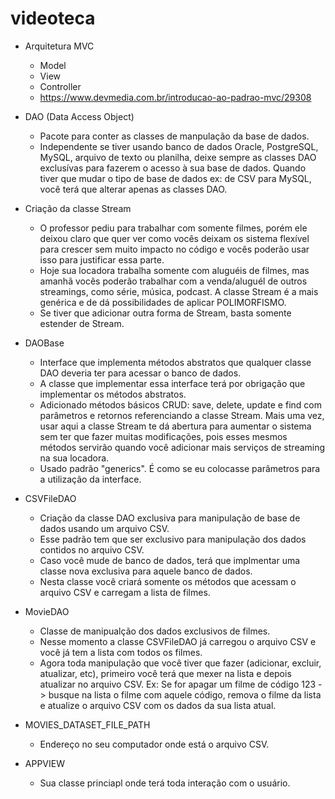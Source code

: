 # videoteca

- Arquitetura MVC
	- Model
	- View 
	- Controller
	- https://www.devmedia.com.br/introducao-ao-padrao-mvc/29308
	
- DAO (Data Access Object)
	- Pacote para conter as classes de manpulação da base de dados.
	- Independente se tiver usando banco de dados Oracle, PostgreSQL, MySQL, arquivo de texto ou planilha,
	deixe sempre as classes DAO exclusívas para fazerem o acesso à sua base de dados. Quando tiver que mudar
	o tipo de base de dados ex: de CSV para MySQL, você terá que alterar apenas as classes DAO.
	
- Criação da classe Stream
	- O professor pediu para trabalhar com somente filmes, porém ele deixou claro que quer ver como vocês deixam os sistema flexível para crescer sem muito impacto no código e vocês poderão usar isso para justificar essa parte.
	- Hoje sua locadora trabalha somente com aluguéis de filmes, mas amanhã vocês poderão trabalhar com a venda/aluguél de outros streamings, como série, música, podcast. A classe Stream é a mais genérica e de dá possibilidades de aplicar POLIMORFISMO.
	- Se tiver que adicionar outra forma de Stream, basta somente estender de Stream.
	
- DAOBase
	- Interface que implementa métodos abstratos que qualquer classe DAO deveria ter para acessar o banco de dados.
	- A classe que implementar essa interface terá por obrigação que implementar os métodos abstratos.
	- Adicionado métodos básicos CRUD: save, delete, update e find com parâmetros e retornos referenciando a classe Stream. Mais uma vez, usar aqui a classe Stream te dá abertura para aumentar o sistema sem ter que fazer muitas modificações, pois esses mesmos métodos servirão quando você adicionar mais serviços de streaming na sua locadora.
	- Usado padrão "generics". É como se eu colocasse parâmetros para a utilização da interface.

- CSVFileDAO
	- Criação da classe DAO exclusiva para manipulação de base de dados usando um arquivo CSV.
	- Esse padrão tem que ser exclusivo para manipulação dos dados contidos no arquivo CSV.
	- Caso você mude de banco de dados, terá que implmentar uma classe nova exclusiva para aquele banco de dados.
	- Nesta classe você criará somente os métodos que acessam o arquivo CSV e carregam a lista de filmes.
	
- MovieDAO
	- Classe de manipualção dos dados exclusivos de filmes.
	- Nesse momento a classe CSVFileDAO já carregou o arquivo CSV e você já tem a lista com todos os filmes.
	- Agora toda manipulação que você tiver que fazer (adicionar, excluir, atualizar, etc), primeiro você terá que mexer na lista e depois atualizar no arquivo CSV.
		Ex: Se for apagar um filme de código 123 -> busque na lista o filme com aquele código, remova o filme da lista e atualize o arquivo CSV com os dados da sua lista atual.

- MOVIES_DATASET_FILE_PATH
	- Endereço no seu computador onde está o arquivo CSV.
	
- APPVIEW
	- Sua classe princiapl onde terá toda interação com o usuário.
